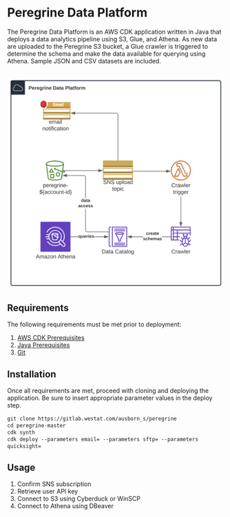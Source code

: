 # Peregrine Data Platform
The Peregrine Data Platform is an AWS CDK application written in Java that deploys a data analytics pipeline using S3, Glue, and Athena.  As new data are uploaded to the Peregrine S3 bucket, a Glue crawler is triggered to determine the schema and make the data available for querying using Athena.  Sample JSON and CSV datasets are included.  
<br>

![Peregrine Diagram](diagram.png)

## Requirements

The following requirements must be met prior to deployment:

1. [AWS CDK Prerequisites](https://docs.aws.amazon.com/cdk/latest/guide/work-with.html#work-with-prerequisites)
2. [Java Prerequisites](https://docs.aws.amazon.com/cdk/latest/guide/work-with-cdk-java.html#java-prerequisites)
3. [Git](https://git-scm.com/downloads)

## Installation
Once all requirements are met, proceed with cloning and deploying the application.  Be sure to insert appropriate parameter values in the deploy step.


    git clone https://gitlab.westat.com/ausborn_s/peregrine
    cd peregrine-master
    cdk synth
    cdk deploy --parameters email= --parameters sftp= --parameters quicksight=

## Usage
1. Confirm SNS subscription 
2. Retrieve user API key
3. Connect to S3 using Cyberduck or WinSCP
4. Connect to Athena using DBeaver